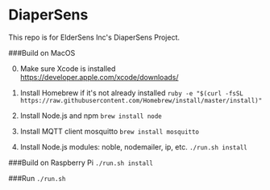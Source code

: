 
DiaperSens
==========

This repo is for ElderSens Inc's DiaperSens Project.

###Build on MacOS

0. Make sure Xcode is installed
https://developer.apple.com/xcode/downloads/

1. Install Homebrew if it's not already installed
`ruby -e "$(curl -fsSL https://raw.githubusercontent.com/Homebrew/install/master/install)"`

2. Install Node.js and npm
`brew install node`

3. Install MQTT client mosquitto
`brew install mosquitto`

4. Install Node.js modules: noble, nodemailer, ip, etc.
`./run.sh install`

###Build on Raspberry Pi
`./run.sh install`

###Run
`./run.sh`

